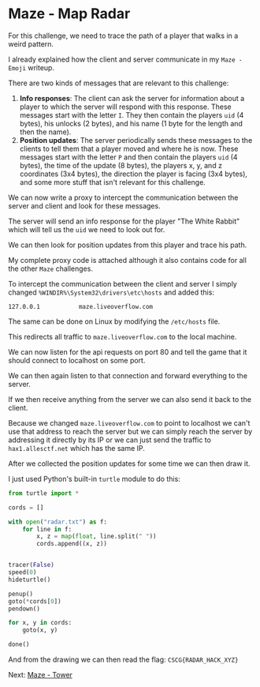 # Maze - Map Radar

For this challenge, we need to trace the path of a player that walks in a weird pattern.

I already explained how the client and server communicate in my `Maze - Emoji` writeup.

There are two kinds of messages that are relevant to this challenge:
1. **Info responses**: The client can ask the server for information about a player to which
the server will respond with this response. These messages start with the letter `I`.
They then contain the players `uid` (4 bytes), his unlocks (2 bytes), and his name (1 byte for the length and then the name).
2. **Position updates**: The server periodically sends these messages to the clients to tell them that a player moved and
where he is now. These messages start with the letter `P` and then contain the players `uid` (4 bytes), the time of the update
(8 bytes), the players x, y, and z coordinates (3x4 bytes), the direction the player is facing (3x4 bytes), and some more stuff that isn't relevant for this challenge.

We can now write a proxy to intercept the communication between the server and client
and look for these messages.

The server will send an info response for the player "The White Rabbit" which will tell us the `uid`
we need to look out for.

We can then look for position updates from this player and trace his path.

My complete proxy code is attached although it also contains code
for all the other `Maze` challenges.

To intercept the communication between the client and server I simply changed `%WINDIR%\System32\drivers\etc\hosts` and added this:
```
127.0.0.1			maze.liveoverflow.com
```

The same can be done on Linux by modifying the `/etc/hosts` file.

This redirects all traffic to `maze.liveoverflow.com` to the local machine.

We can now listen for the api requests on port 80 and tell the game that it should connect to
localhost on some port.

We can then again listen to that connection and forward everything to the server.

If we then receive anything from the server we can also send it back to the client.

Because we changed `maze.liveoverflow.com` to point to localhost we can't use that
address to reach the server but we can simply reach the server by addressing
it directly by its IP or we can just send the traffic to `hax1.allesctf.net` which has the same IP.

After we collected the position updates for some time we can then draw it.

I just used Python's built-in `turtle` module to do this:

```python
from turtle import *

cords = []

with open("radar.txt") as f:
    for line in f:
        x, z = map(float, line.split(" "))
        cords.append((x, z))


tracer(False)
speed(0)
hideturtle()

penup()
goto(*cords[0])
pendown()

for x, y in cords:
    goto(x, y)

done()
```

And from the drawing we can then read the flag: `CSCG{RADAR_HACK_XYZ}`

Next: [Maze - Tower](maze_tower.md)
